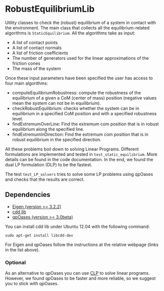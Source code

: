 # RobustEquilibriumLib
Utility classes to check the (robust) equilibrium of a system in contact with the environment.
The main class that collects all the equilibrium-related algorithms is ```StaticEquilibrium```.
All the algorithms take as input:
* A list of contact points
* A list of contact normals
* A list of friction coefficients
* The number of generators used for the linear approximations of the friction cones
* The mass of the system

Once these input parameters have been specified the user has access to four main algorithms:
* computeEquilibriumRobustness: compute the robustness of the equilibrium of a given a CoM (center of mass) position (negative values mean the system can not be in equilibrium).
* checkRobustEquilibrium: checks whether the system can be in equilibrium in a specified CoM position and with a specified robustness level.
* findExtremumOverLine: Find the extremum com position that is in robust equilibrium along the specified line.
* findExtremumInDirection: Find the extremum com position that is in robust equilibrium in the specified direction.

All these problems boil down to solving Linear Programs.
Different formulations are implemented and tested in ```test_static_equilibrium```.
More details can be found in the code documentation.
In the end, we found the dual LP formulation (DLP) to be the fastest.

The test ```test_LP_solvers``` tries to solve some LP problems using qpOases and checks that the results are correct.

## Dependencies
* [Eigen (version >= 3.2.2)](http://eigen.tuxfamily.org/index.php?title=Main_Page)
* [cdd lib](https://www.inf.ethz.ch/personal/fukudak/cdd_home/)
* [qpOases (version >= 3.0beta)](https://projects.coin-or.org/qpOASES)

You can install cdd lib under Ubuntu 12.04 with the following command:
```
sudo apt-get install libcdd-dev
```
For Eigen and qpOases follow the instructions at the relative webpage (links in the list above).

### Optional
As an alternative to qpOases you can use [CLP](https://projects.coin-or.org/Clp) to solve linear programs.
However, we found qpOases to be faster and more reliable, so we suggest you to stick with qpOases.
